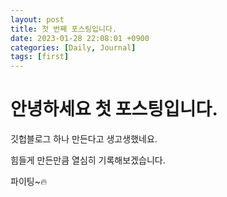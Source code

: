```yaml
---
layout: post
title: 첫 번째 포스팅입니다.
date: 2023-01-28 22:08:01 +0900
categories: [Daily, Journal]
tags: [first]
---
```


# 안녕하세요 첫 포스팅입니다.

깃헙블로그 하나 만든다고 생고생했네요.

힘들게 만든만큼 열심히 기록해보겠습니다.

파이팅~🔥
